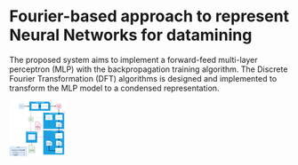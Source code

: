 # Fourier-based approach to represent Neural Networks for datamining

The proposed system aims to implement a forward-feed multi-layer perceptron (MLP) with the backpropagation training algorithm. The Discrete Fourier Transformation (DFT) algorithms is designed and implemented to transform the MLP model to a condensed representation. 

<div>
<img width="20%" src="DFT.png" alt="Intro" title="Intro"</img>
</div>

